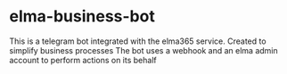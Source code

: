 # elma-business-bot
This is a telegram bot integrated with the elma365 service. Created to simplify business processes  The bot uses a webhook and an elma admin account to perform actions on its behalf
